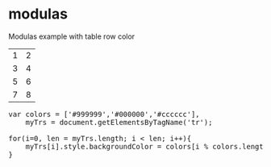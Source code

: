 modulas
=======

Modulas example with table row color


<table width="200">
  <tr>
    <td>1</td>
    <td>2</td>
  </tr>
  <tr>
    <td>3</td>
    <td>4</td>
  </tr>
  <tr>
    <td>5</td>
    <td>6</td>
  </tr>
  <tr>
    <td>7</td>
    <td>8</td>
  </tr>
</table>

<pre>
var colors = ['#999999','#000000','#cccccc'],
	myTrs = document.getElementsByTagName('tr');
	
for(i=0, len = myTrs.length; i < len; i++){
	myTrs[i].style.backgroundColor = colors[i % colors.length]
}
</pre>
